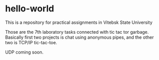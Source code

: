 # hello-world
This is a repository for practical assignments in Vitebsk State University

Those are the 7th laboratory tasks connected with tic tac tor garbage.
Basically first two projects is chat using anonymous pipes, and the other two is TCP/IP tic-tac-toe.

UDP coming soon.
